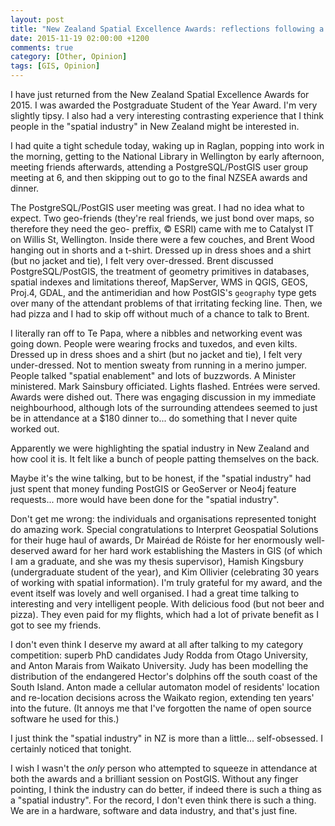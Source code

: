 ```yaml
---
layout: post
title: "New Zealand Spatial Excellence Awards: reflections following a PostGIS presentation"
date: 2015-11-19 02:00:00 +1200
comments: true
category: [Other, Opinion]
tags: [GIS, Opinion]
---
```


I have just returned from the New Zealand Spatial Excellence Awards for 2015. I was awarded the Postgraduate Student of the Year Award. I'm very slightly tipsy. I also had a very interesting contrasting experience that I think people in the "spatial industry" in New Zealand might be interested in.

I had quite a tight schedule today, waking up in Raglan, popping into work in the morning, getting to the National Library in Wellington by early afternoon, meeting friends afterwards, attending a PostgreSQL/PostGIS user group meeting at 6, and then skipping out to go to the final NZSEA awards and dinner.

The PostgreSQL/PostGIS user meeting was great. I had no idea what to expect. Two geo-friends (they're real friends, we just bond over maps, so therefore they need the geo- preffix, © ESRI) came with me to Catalyst IT on Willis St, Wellington. Inside there were a few couches, and Brent Wood hanging out in shorts and a t-shirt. Dressed up in dress shoes and a shirt (but no jacket and tie), I felt very over-dressed. Brent discussed PostgreSQL/PostGIS, the treatment of geometry primitives in databases, spatial indexes and limitations thereof, MapServer, WMS in QGIS, GEOS, Proj.4, GDAL, and the antimeridian and how PostGIS's `geography` type gets over many of the attendant problems of that irritating fecking line. Then, we had pizza and I had to skip off without much of a chance to talk to Brent.

I literally ran off to Te Papa, where a nibbles and networking event was going down. People were wearing frocks and tuxedos, and even kilts. Dressed up in dress shoes and a shirt (but no jacket and tie), I felt very under-dressed. Not to mention sweaty from running in a merino jumper. People talked "spatial enablement" and lots of buzzwords. A Minister ministered. Mark Sainsbury officiated. Lights flashed. Entrées were served. Awards were dished out. There was engaging discussion in my immediate neighbourhood, although lots of the surrounding attendees seemed to just be in attendance at a $180 dinner to... do something that I never quite worked out.

Apparently we were highlighting the spatial industry in New Zealand and how cool it is. It felt like a bunch of people patting themselves on the back.

Maybe it's the wine talking, but to be honest, if the "spatial industry" had just spent that money funding PostGIS or GeoServer or Neo4j feature requests... more would have been done for the "spatial industry".

Don't get me wrong: the individuals and organisations represented tonight do amazing work. Special congratulations to Interpret Geospatial Solutions for their huge haul of awards, Dr Mairéad de Róiste for her enormously well-deserved award for her hard work establishing the Masters in GIS (of which I am a graduate, and she was my thesis supervisor), Hamish Kingsbury (undergraduate student of the year), and Kim Ollivier (celebrating 30 years of working with spatial information). I'm truly grateful for my award, and the event itself was lovely and well organised. I had a great time talking to interesting and very intelligent people. With delicious food (but not beer and pizza). They even paid for my flights, which had a lot of private benefit as I got to see my friends.

I don't even think I deserve my award at all after talking to my category competition: superb PhD candidates Judy Rodda from Otago University, and Anton Marais from Waikato University. Judy has been modelling the distribution of the endangered Hector's dolphins off the south coast of the South Island. Anton made a cellular automaton model of residents' location and re-location decisions across the Waikato region, extending ten years' into the future. (It annoys me that I've forgotten the name of open source software he used for this.)

I just think the "spatial industry" in NZ is more than a little... self-obsessed. I certainly noticed that tonight.

I wish I wasn't the *only* person who attempted to squeeze in attendance at both the awards and a brilliant session on PostGIS. Without any finger pointing, I think the industry can do better, if indeed there is such a thing as a "spatial industry". For the record, I don't even think there is such a thing. We are in a hardware, software and data industry, and that's just fine.
